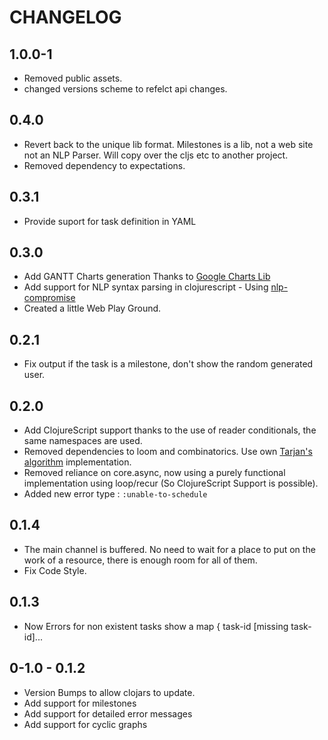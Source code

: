 CHANGELOG
==========
## 1.0.0-1
* Removed public assets.
* changed versions scheme to refelct api changes.

## 0.4.0
* Revert back to the unique lib format. Milestones is a lib, not a web
  site not an NLP Parser. Will copy over the cljs etc to another
  project.
* Removed dependency to expectations.

## 0.3.1
* Provide suport for task definition in YAML

## 0.3.0
* Add GANTT Charts generation Thanks to [Google Charts Lib](https://developers.google.com/chart/interactive/docs/gallery/ganttchart)
* Add support for NLP syntax parsing in clojurescript -
  Using
  [nlp-compromise](https://github.com/nlp-compromise/nlp_compromise)
* Created a little Web Play Ground.

## 0.2.1
* Fix output if the task is a milestone, don't show the random
  generated user.

## 0.2.0
* Add ClojureScript support thanks to the use of reader conditionals,
  the same namespaces are used.
* Removed dependencies to loom and combinatorics. Use own [Tarjan's
  algorithm](https://en.wikipedia.org/wiki/Tarjan%27s_strongly_connected_components_algorithm) implementation.
* Removed reliance on core.async, now using a purely functional
  implementation using loop/recur (So ClojureScript Support is
  possible).
* Added new error type : `:unable-to-schedule`

## 0.1.4
* The main channel is buffered. No need to wait for a place to put
on the work of a resource, there is enough room for all of them.
* Fix Code Style.

## 0.1.3
* Now Errors for non existent tasks show a map { task-id [missing task-id]...

## 0-1.0 - 0.1.2 
* Version Bumps to allow clojars to update.
* Add support for milestones
* Add support for detailed error messages
* Add support for cyclic graphs

